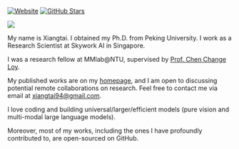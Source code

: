 <!--### Hi there 👋



**lxtGH/lxtGH** is a ✨ _special_ ✨ repository because its `README.md` (this file) appears on your GitHub profile.

Here are some ideas to get you started:

- 🔭 I’m currently working on ...
- 🌱 I’m currently learning ...
- 👯 I’m looking to collaborate on ...
- 🤔 I’m looking for help with ...
- 💬 Ask me about ...
- 📫 How to reach me: ...
- 😄 Pronouns: ...
- ⚡ Fun fact: ...
-->


[![Website](https://img.shields.io/website?label=lxtgh.github.io&style=for-the-badge&up_message=up&url=https://lxtgh.github.io/)](https://lxtgh.github.io/)
[![GitHub Stars](https://img.shields.io/github/stars/lxtGH?affiliations=OWNER%2CCOLLABORATOR&style=for-the-badge)](https://github.com/lxtGH)

![]( https://steins-gate-visitor-count.greenhandatsjtu.repl.co/{lxtGH})

My name is Xiangtai. I obtained my Ph.D. from Peking University. I work as a Research Scientist at Skywork AI in Singapore.

I was a research fellow at MMlab@NTU, supervised by [Prof. Chen Change Loy](https://www.mmlab-ntu.com/person/ccloy/).

My published works are on my [homepage](https://lxtgh.github.io/), and I am open to discussing potential remote collaborations on research. Feel free to contact me via email at xiangtai94@gmail.com.


I love coding and building universal/larger/efficient models (pure vision and multi-modal large language models). 


Moreover, most of my works, including the ones I have profoundly contributed to, are open-sourced on GitHub.
